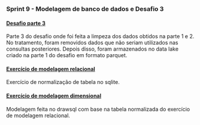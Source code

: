 ### Sprint 9 - Modelagem de banco de dados e Desafio 3

#### <a href="Desafio-3"> Desafio parte 3 </a>   
 Parte 3 do desafio onde foi feita a limpeza dos dados obtidos na parte 1 e 2. No tratamento, foram removidos dados que não seriam utilizados nas consultas posteriores. Depois disso, foram armazenados no data lake criado na parte 1 do desafio em formato parquet.  

#### <a href="Modelagem-relacional"> Exercício de modelagem relacional </a>   
 Exercício de normalização de tabela no sqlite.  

#### <a href="Modelagem-dimensional"> Exercício de modelagem dimensional </a>   
 Modelagem feita no drawsql com base na tabela normalizada do exercício de modelagem relacional.